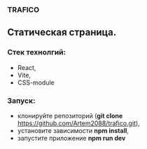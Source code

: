 ### TRAFICO

## Статическая страница.

### Стек технолгий:

- React,
- Vite,
- CSS-module

### Запуск:

- клонируйте репозиторий (**git clone** https://github.com/Artem2088/trafico.git),
- установите зависимости **npm install**,
- запустите приложение **npm run dev**
